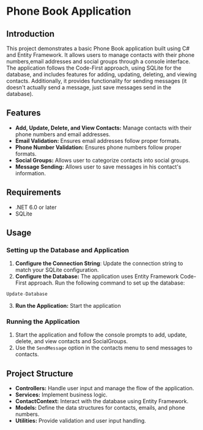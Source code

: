 # Phone Book Application

## Introduction

This project demonstrates a basic Phone Book application built using C# and Entity Framework. It allows users to manage contacts with their phone numbers,email addresses and social groups through a console interface. The application follows the Code-First approach, using SQLite for the database, and includes features for adding, updating, deleting, and viewing contacts. Additionally, it provides functionality for sending messages (it doesn't actually send a message, just save messages send in the database).

## Features

- **Add, Update, Delete, and View Contacts:** Manage contacts with their phone numbers and email addresses.
- **Email Validation:** Ensures email addresses follow proper formats.
- **Phone Number Validation:** Ensures phone numbers follow proper formats.
- **Social Groups:** Allows user to categorize contacts into social groups.
- **Message Sending:** Allows user to save messages in his contact's information.

## Requirements

- .NET 6.0 or later
- SQLite

## Usage

### Setting up the Database and Application


1. **Configure the Connection String**: Update the connection string to match your SQLite configuration. 
2. **Configure the Database:** The application uses Entity Framework Code-First approach. Run the following command to set up the database:
```c#
Update-Database
```
3. **Run the Application:** Start the application


### Running the Application

1. Start the application and follow the console prompts to add, update, delete, and view contacts and SocialGroups.
2. Use the `SendMessage` option in the contacts menu to send messages to contacts.


## Project Structure

- **Controllers:** Handle user input and manage the flow of the application.
- **Services:** Implement business logic.
- **ContactContext:** Interact with the database using Entity Framework.
- **Models:** Define the data structures for contacts, emails, and phone numbers.
- **Utilities:** Provide validation and user input handling.
